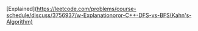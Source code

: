 [Explained](https://leetcode.com/problems/course-schedule/discuss/3756937/w-Explanationoror-C++-DFS-vs-BFS(Kahn's-Algorithm)